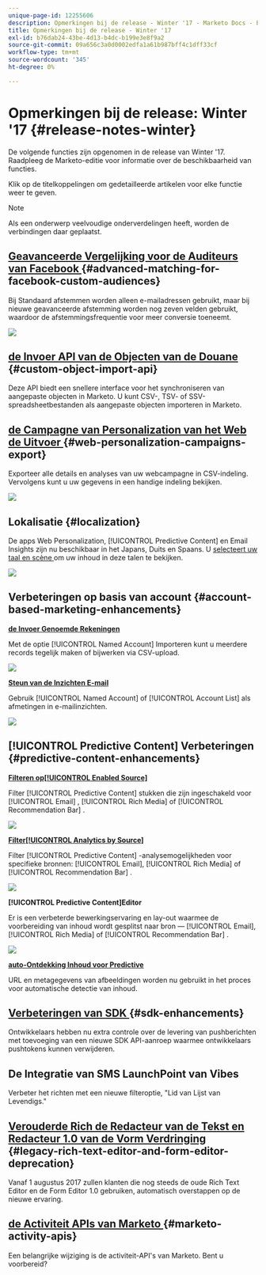 ```yaml
---
unique-page-id: 12255606
description: Opmerkingen bij de release - Winter '17 - Marketo Docs - Productdocumentatie
title: Opmerkingen bij de release - Winter '17
exl-id: b76dab24-43be-4d13-b4dc-b199e3e8f9a2
source-git-commit: 09a656c3a0d0002edfa1a61b987bff4c1dff33cf
workflow-type: tm+mt
source-wordcount: '345'
ht-degree: 0%

---
```


# Opmerkingen bij de release: Winter &#39;17 {#release-notes-winter}

De volgende functies zijn opgenomen in de release van Winter &#39;17. Raadpleeg de Marketo-editie voor informatie over de beschikbaarheid van functies.

Klik op de titelkoppelingen om gedetailleerde artikelen voor elke functie weer te geven.

>[!NOTE]
>
>Als een onderwerp veelvoudige onderverdelingen heeft, worden de verbindingen daar geplaatst.

## [ Geavanceerde Vergelijking voor de Auditeurs van Facebook ](/help/marketo/product-docs/demand-generation/ad-network-integrations/add-facebook-custom-audiences-as-a-launchpoint-service.md) {#advanced-matching-for-facebook-custom-audiences}

Bij Standaard afstemmen worden alleen e-mailadressen gebruikt, maar bij nieuwe geavanceerde afstemming worden nog zeven velden gebruikt, waardoor de afstemmingsfrequentie voor meer conversie toeneemt.

![](assets/fb-custom-audiences-schebsches.png)

## [ de Invoer API van de Objecten van de Douane ](https://developers.marketo.com/rest-api/lead-database/custom-objects/) {#custom-object-import-api}

Deze API biedt een snellere interface voor het synchroniseren van aangepaste objecten in Marketo. U kunt CSV-, TSV- of SSV-spreadsheetbestanden als aangepaste objecten importeren in Marketo.

## [ de Campagne van Personalization van het Web de Uitvoer ](/help/marketo/product-docs/web-personalization/working-with-web-campaigns/export-web-campaign-data.md) {#web-personalization-campaigns-export}

Exporteer alle details en analyses van uw webcampagne in CSV-indeling. Vervolgens kunt u uw gegevens in een handige indeling bekijken.

![](assets/web-personalization-csv-download-hand.png)

## Lokalisatie {#localization}

De apps Web Personalization, [!UICONTROL Predictive Content] en Email Insights zijn nu beschikbaar in het Japans, Duits en Spaans. U [ selecteert uw taal en scène ](/help/marketo/product-docs/administration/settings/select-your-language-locale-and-time-zone.md) om uw inhoud in deze talen te bekijken.

![](assets/japanese-web-personalization.png)

## Verbeteringen op basis van account {#account-based-marketing-enhancements}

**[de Invoer Genoemde Rekeningen](/help/marketo/product-docs/target-account-management/target/named-accounts/import-named-accounts.md)**

Met de optie [!UICONTROL Named Account] Importeren kunt u meerdere records tegelijk maken of bijwerken via CSV-upload.

![](assets/inatwo.png)

**[Steun van de Inzichten E-mail](/help/marketo/product-docs/reporting/email-insights/filtering-in-email-insights.md)**

Gebruik [!UICONTROL Named Account] of [!UICONTROL Account List] als afmetingen in e-mailinzichten.

![](assets/ei.png)

## [!UICONTROL Predictive Content] Verbeteringen {#predictive-content-enhancements}

**[Filteren op[!UICONTROL Enabled Source]](/help/marketo/product-docs/predictive-content/working-with-predictive-content/understanding-predictive-content.md)**

Filter [!UICONTROL Predictive Content] stukken die zijn ingeschakeld voor [!UICONTROL Email] , [!UICONTROL Rich Media] of [!UICONTROL Recommendation Bar] .

![](assets/predictive-content-enabled-source.png)

**[Filter[!UICONTROL Analytics by Source]](/help/marketo/product-docs/predictive-content/working-with-predictive-content/understanding-predictive-content.md)**

Filter [!UICONTROL Predictive Content] -analysemogelijkheden voor specifieke bronnen: [!UICONTROL Email], [!UICONTROL Rich Media] of [!UICONTROL Recommendation Bar] .

![](assets/predictive-content-analytics-by-source.png)

**[!UICONTROL Predictive Content]Editor**

Er is een verbeterde bewerkingservaring en lay-out waarmee de voorbereiding van inhoud wordt gesplitst naar bron — [!UICONTROL Email], [!UICONTROL Rich Media] of [!UICONTROL Recommendation Bar] .

![](assets/predictive-content-editor.png)

**[auto-Ontdekking Inhoud voor Predictive](/help/marketo/product-docs/predictive-content/getting-started/enable-content-discovery.md)**

URL en metagegevens van afbeeldingen worden nu gebruikt in het proces voor automatische detectie van inhoud.

## [ Verbeteringen van SDK ](https://developers.marketo.com/mobile/) {#sdk-enhancements}

Ontwikkelaars hebben nu extra controle over de levering van pushberichten met toevoeging van een nieuwe SDK API-aanroep waarmee ontwikkelaars pushtokens kunnen verwijderen.

## De Integratie van SMS LaunchPoint van Vibes

Verbeter het richten met een nieuwe filteroptie, &quot;Lid van Lijst van Levendigs.&quot;

## [ Verouderde Rich de Redacteur van de Tekst en Redacteur 1.0 van de Vorm Verdringing ](https://nation.marketo.com/docs/DOC-4315) {#legacy-rich-text-editor-and-form-editor-deprecation}

Vanaf 1 augustus 2017 zullen klanten die nog steeds de oude Rich Text Editor en de Form Editor 1.0 gebruiken, automatisch overstappen op de nieuwe ervaring.

## [ de Activiteit APIs van Marketo ](https://developers.marketo.com/blog/important-change-activity-records-marketo-apis/) {#marketo-activity-apis}

Een belangrijke wijziging is de activiteit-API&#39;s van Marketo. Bent u voorbereid?
